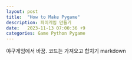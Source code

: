 ```yaml
---
layout: post
title:  "How to Make Pygame"
description: 파이게임 만들기
date:   2023-11-13 07:00:36 +9
categories: Game Python Pygame
---
```


야구게임에서 바꿈. 
코드는 가져오고 
합치기 markdown
